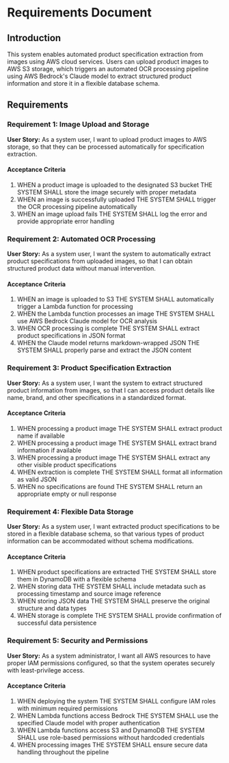 # Requirements Document

## Introduction

This system enables automated product specification extraction from images using AWS cloud services. Users can upload product images to AWS S3 storage, which triggers an automated OCR processing pipeline using AWS Bedrock's Claude model to extract structured product information and store it in a flexible database schema.

## Requirements

### Requirement 1: Image Upload and Storage
**User Story:** As a system user, I want to upload product images to AWS storage, so that they can be processed automatically for specification extraction.

#### Acceptance Criteria
1. WHEN a product image is uploaded to the designated S3 bucket THE SYSTEM SHALL store the image securely with proper metadata
2. WHEN an image is successfully uploaded THE SYSTEM SHALL trigger the OCR processing pipeline automatically
3. WHEN an image upload fails THE SYSTEM SHALL log the error and provide appropriate error handling

### Requirement 2: Automated OCR Processing
**User Story:** As a system user, I want the system to automatically extract product specifications from uploaded images, so that I can obtain structured product data without manual intervention.

#### Acceptance Criteria
1. WHEN an image is uploaded to S3 THE SYSTEM SHALL automatically trigger a Lambda function for processing
2. WHEN the Lambda function processes an image THE SYSTEM SHALL use AWS Bedrock Claude model for OCR analysis
3. WHEN OCR processing is complete THE SYSTEM SHALL extract product specifications in JSON format
4. WHEN the Claude model returns markdown-wrapped JSON THE SYSTEM SHALL properly parse and extract the JSON content

### Requirement 3: Product Specification Extraction
**User Story:** As a system user, I want the system to extract structured product information from images, so that I can access product details like name, brand, and other specifications in a standardized format.

#### Acceptance Criteria
1. WHEN processing a product image THE SYSTEM SHALL extract product name if available
2. WHEN processing a product image THE SYSTEM SHALL extract brand information if available
3. WHEN processing a product image THE SYSTEM SHALL extract any other visible product specifications
4. WHEN extraction is complete THE SYSTEM SHALL format all information as valid JSON
5. WHEN no specifications are found THE SYSTEM SHALL return an appropriate empty or null response

### Requirement 4: Flexible Data Storage
**User Story:** As a system user, I want extracted product specifications to be stored in a flexible database schema, so that various types of product information can be accommodated without schema modifications.

#### Acceptance Criteria
1. WHEN product specifications are extracted THE SYSTEM SHALL store them in DynamoDB with a flexible schema
2. WHEN storing data THE SYSTEM SHALL include metadata such as processing timestamp and source image reference
3. WHEN storing JSON data THE SYSTEM SHALL preserve the original structure and data types
4. WHEN storage is complete THE SYSTEM SHALL provide confirmation of successful data persistence

### Requirement 5: Security and Permissions
**User Story:** As a system administrator, I want all AWS resources to have proper IAM permissions configured, so that the system operates securely with least-privilege access.

#### Acceptance Criteria
1. WHEN deploying the system THE SYSTEM SHALL configure IAM roles with minimum required permissions
2. WHEN Lambda functions access Bedrock THE SYSTEM SHALL use the specified Claude model with proper authentication
3. WHEN Lambda functions access S3 and DynamoDB THE SYSTEM SHALL use role-based permissions without hardcoded credentials
4. WHEN processing images THE SYSTEM SHALL ensure secure data handling throughout the pipeline
